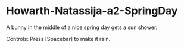 # Howarth-Natassija-a2-SpringDay

A bunny in the middle of a nice spring day gets a sun shower.

Controls: Press [Spacebar] to make it rain.
